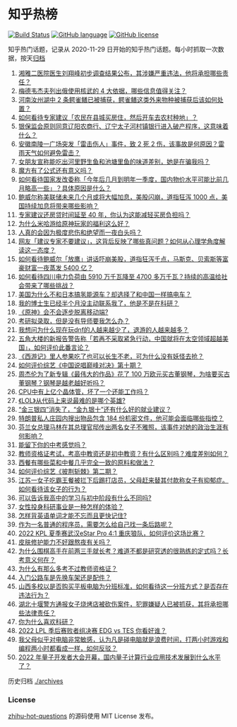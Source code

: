 # 知乎热榜
[![Build Status](https://github.com/ToWeLong/zhihu-hot-questions/workflows/CI/badge.svg)](https://github.com/ToWeLong/zhihu-hot-questions/actions)
[![GitHub language](https://img.shields.io/badge/language-golang-orange.svg)](https://golang.org/)
[![GitHub license](https://img.shields.io/github/license/ToWeLong/zhihu-hot-questions)](https://github.com/ToWeLong/zhihu-hot-questions/blob/main/LICENSE)

知乎热门话题，记录从 2020-11-29 日开始的知乎热门话题。每小时抓取一次数据，按天[归档](./archives)

<!-- BEGIN -->

1. [湘雅二医院医生刘翔峰初步调查结果公布，其涉嫌严重违法，他将承担哪些责任？](https://www.zhihu.com/question/550160229)
1. [梅德韦杰夫列出俄使用核武的 4 大依据，哪些信息值得关注？](https://www.zhihu.com/question/550241764)
1. [河南汝州湖中 2 条鳄雀鳝已被捕获，鳄雀鳝这类外来物种被捕获后该如何处置？](https://www.zhihu.com/question/550195445)
1. [如何看待专家建议「农民在县城买房住，然后开车去农村种地」？](https://www.zhihu.com/question/550208134)
1. [银保监会原则同意辽阳农商行、辽宁太子河村镇银行进入破产程序，这意味着什么？](https://www.zhihu.com/question/550109534)
1. [安徽南陵一广场突发「雷击伤人」事件，致 2 死 2 伤，该事故是何原因？雷雨天气如何避免雷击？](https://www.zhihu.com/question/550223775)
1. [女朋友宣称能吃出河里野生鱼和池塘里鱼的味道差别，她是在骗我吗？](https://www.zhihu.com/question/549961837)
1. [魔方有了公式还有意义吗？](https://www.zhihu.com/question/548735710)
1. [如何看待国家发改委称「今年后几月到明年一季度，国内物价水平可能比前几月略高一些」？具体原因是什么？](https://www.zhihu.com/question/550128238)
1. [鲍威尔称美联储未来几个月或将大幅加息，美股闪崩，道指狂泻 1000 点，美国持续加息将带来哪些影响？](https://www.zhihu.com/question/550161342)
1. [专家建议还房贷时间延至 40 年，你认为这能减轻买房负担吗？](https://www.zhihu.com/question/550228805)
1. [为什么米哈游给原神玩家的福利这么好？](https://www.zhihu.com/question/550069321)
1. [人真的会因为极度悲伤和绝望而一夜白头吗？](https://www.zhihu.com/question/328049666)
1. [网友「建议专家不要建议」，这背后反映了哪些真问题？如何从心理学角度解读这一态度？](https://www.zhihu.com/question/550261770)
1. [如何看待鲍威尔「放鹰」讲话吓崩美股，道指狂泻千点，马斯克、贝索斯等富豪财富一夜蒸发 5400 亿？](https://www.zhihu.com/question/550189721)
1. [如何看待四川电力负荷由 5910 万千瓦降至 4700 多万千瓦？持续的高温给社会带来了哪些挑战？](https://www.zhihu.com/question/549495662)
1. [美国为什么不和日本搞氢能源车？却选择了和中国一样搞电车？](https://www.zhihu.com/question/548330554)
1. [我的博士生已经半个月没主动联系我了，他是不是在科研？](https://www.zhihu.com/question/549989731)
1. [《原神》会不会逐步脱离移动端?](https://www.zhihu.com/question/506103729)
1. [考研拟录取，但是没有导师要我怎么办？](https://www.zhihu.com/question/318595814)
1. [我想问为什么现在玩dnf的人越来越少了，退游的人越来越多？](https://www.zhihu.com/question/547290139)
1. [五角大楼的新报告警告称「若再不采取紧急行动，中国就将在太空领域超越美国」，如何评价此番言论？](https://www.zhihu.com/question/550085473)
1. [《西游记》里人参果吃了也可以长生不老，可为什么没有妖怪去抢？](https://www.zhihu.com/question/478213511)
1. [如何评价综艺《中国说唱巅峰对决》第十期？](https://www.zhihu.com/question/550231239)
1. [周杰伦为了新专辑《最伟大的作品》花了 100 万欧元买古董钢琴，为啥要买古董钢琴？钢琴是越老越好听吗？](https://www.zhihu.com/question/541810924)
1. [CPU中有上亿个晶体管，坏了一个还能工作吗？](https://www.zhihu.com/question/549140878)
1. [《LOL》从代码上来说最难的是哪个英雄?](https://www.zhihu.com/question/522118606)
1. [“金三银四”消失了，“金九银十”还有什么好的就业建议？](https://www.zhihu.com/question/549966820)
1. [特朗普私人庄园内搜出物品包含 184 份机密文件，他可能会面临哪些指控？](https://www.zhihu.com/question/550211752)
1. [芬兰女总理马林在其总理官邸传出两名女子不雅照，该事件对她的政治生涯有何影响？](https://www.zhihu.com/question/549790307)
1. [能留下你的中考感觉吗？](https://www.zhihu.com/question/550010872)
1. [教师资格证考试，考高中教资还是初中教资？有什么区别吗？难度差别如何？](https://www.zhihu.com/question/339529508)
1. [西餐有哪些菜和中餐几乎完全一致的原料和做法？](https://www.zhihu.com/question/517669930)
1. [如何评价综艺《披荆斩棘》第二期？](https://www.zhihu.com/question/550072920)
1. [江苏一女子吃霸王餐被拦下后踢打店员，父母赶来替其付款称女子有抑郁症。如何看待该女子的行为？](https://www.zhihu.com/question/550123933)
1. [可以告诉我高中的学习与初中阶段有什么不同吗?](https://www.zhihu.com/question/549984455)
1. [女性投身科研事业是一种怎样的体验？](https://www.zhihu.com/question/550057792)
1. [怎样背英语单词才能不忘而且更快记住?](https://www.zhihu.com/question/23033452)
1. [作为一名普通的程序员，需要怎么给自己找一条后路呢？](https://www.zhihu.com/question/544744660)
1. [2022 KPL 夏季赛武汉eStar Pro 4:1 重庆狼队，如何评价这场比赛？](https://www.zhihu.com/question/549982930)
1. [皮肤修护能力不好跟熬夜有关吗？](https://www.zhihu.com/question/436793124)
1. [为什么围棋高手在前两三手就长考？难道不都是研究透的很熟练的定式吗？长考意义何在？](https://www.zhihu.com/question/39051123)
1. [为什么有那么多考不过教师资格证？](https://www.zhihu.com/question/470603793)
1. [入门公路车是先换车架还是配件？](https://www.zhihu.com/question/546324621)
1. [山西多校以是否购买平板电脑为分班标准，如何看待这一分班方式？是否存在违法行为？](https://www.zhihu.com/question/550249224)
1. [湖北十堰警方通报女子烧烤店被砍伤案件，犯罪嫌疑人已被抓获，其将承担哪些法律责任？](https://www.zhihu.com/question/550177941)
1. [你为什么喜欢科研？](https://www.zhihu.com/question/337843359)
1. [2022 LPL 季后赛败者组决赛 EDG vs TES 你看好谁？](https://www.zhihu.com/question/550153740)
1. [我父母似乎对电脑非常敏感，认为凡是碰电脑就是浪费时间，打两小时游戏和编程两小时都看成一样，如何反驳？](https://www.zhihu.com/question/545817415)
1. [2022 年量子开发者大会开幕，国内量子计算行业应用技术发展到什么水平了？](https://www.zhihu.com/question/549958222)

<!-- END -->

历史归档 [./archives](./archives)


### License
[zhihu-hot-questions](https://github.com/towelong/zhihu-hot-questions) 的源码使用 MIT License 发布。